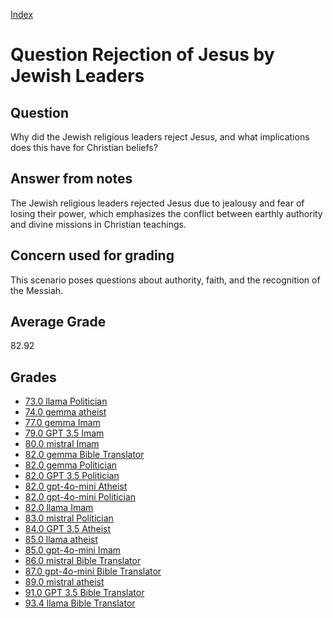 
[Index](../../index.md)
# Question Rejection of Jesus by Jewish Leaders
## Question
Why did the Jewish religious leaders reject Jesus, and what implications does this have for Christian beliefs?

## Answer from notes
The Jewish religious leaders rejected Jesus due to jealousy and fear of losing their power, which emphasizes the conflict between earthly authority and divine missions in Christian teachings.

## Concern used for grading
This scenario poses questions about authority, faith, and the recognition of the Messiah.

## Average Grade
82.92

## Grades
 * [73.0 llama Politician](../answers/llama_Politician/Rejection_of_Jesus_by_Jewish_Leaders.md)
 * [74.0 gemma atheist](../answers/gemma_atheist/Rejection_of_Jesus_by_Jewish_Leaders.md)
 * [77.0 gemma Imam](../answers/gemma_Imam/Rejection_of_Jesus_by_Jewish_Leaders.md)
 * [79.0 GPT 3.5 Imam](../answers/GPT_3.5_Imam/Rejection_of_Jesus_by_Jewish_Leaders.md)
 * [80.0 mistral Imam](../answers/mistral_Imam/Rejection_of_Jesus_by_Jewish_Leaders.md)
 * [82.0 gemma Bible Translator](../answers/gemma_Bible_Translator/Rejection_of_Jesus_by_Jewish_Leaders.md)
 * [82.0 gemma Politician](../answers/gemma_Politician/Rejection_of_Jesus_by_Jewish_Leaders.md)
 * [82.0 GPT 3.5 Politician](../answers/GPT_3.5_Politician/Rejection_of_Jesus_by_Jewish_Leaders.md)
 * [82.0 gpt-4o-mini Atheist](../answers/gpt-4o-mini_Atheist/Rejection_of_Jesus_by_Jewish_Leaders.md)
 * [82.0 gpt-4o-mini Politician](../answers/gpt-4o-mini_Politician/Rejection_of_Jesus_by_Jewish_Leaders.md)
 * [82.0 llama Imam](../answers/llama_Imam/Rejection_of_Jesus_by_Jewish_Leaders.md)
 * [83.0 mistral Politician](../answers/mistral_Politician/Rejection_of_Jesus_by_Jewish_Leaders.md)
 * [84.0 GPT 3.5 Atheist](../answers/GPT_3.5_Atheist/Rejection_of_Jesus_by_Jewish_Leaders.md)
 * [85.0 llama atheist](../answers/llama_atheist/Rejection_of_Jesus_by_Jewish_Leaders.md)
 * [85.0 gpt-4o-mini Imam](../answers/gpt-4o-mini_Imam/Rejection_of_Jesus_by_Jewish_Leaders.md)
 * [86.0 mistral Bible Translator](../answers/mistral_Bible_Translator/Rejection_of_Jesus_by_Jewish_Leaders.md)
 * [87.0 gpt-4o-mini Bible Translator](../answers/gpt-4o-mini_Bible_Translator/Rejection_of_Jesus_by_Jewish_Leaders.md)
 * [89.0 mistral atheist](../answers/mistral_atheist/Rejection_of_Jesus_by_Jewish_Leaders.md)
 * [91.0 GPT 3.5 Bible Translator](../answers/GPT_3.5_Bible_Translator/Rejection_of_Jesus_by_Jewish_Leaders.md)
 * [93.4 llama Bible Translator](../answers/llama_Bible_Translator/Rejection_of_Jesus_by_Jewish_Leaders.md)
